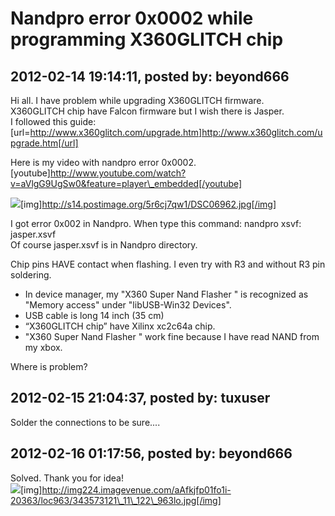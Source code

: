 # Nandpro error 0x0002 while programming X360GLITCH chip

## 2012-02-14 19:14:11, posted by: beyond666

Hi all. I have problem while upgrading X360GLITCH firmware.  
 X360GLITCH chip have Falcon firmware but I wish there is Jasper.  
 I followed this guide: [url=http://www.x360glitch.com/upgrade.htm]http://www.x360glitch.com/upgrade.htm[/url]  
   
 Here is my video with nandpro error 0x0002.  
 [youtube]http://www.youtube.com/watch?v=aVlgG9UgSw0&feature=player\_embedded[/youtube]  
   
 ![](http://s14.postimage.org/5r6cj7qw1/DSC06962.jpg)[img]http://s14.postimage.org/5r6cj7qw1/DSC06962.jpg[/img]  
   
 I got error 0x002 in Nandpro. When type this command: nandpro xsvf: jasper.xsvf  
 Of course jasper.xsvf is in Nandpro directory.  
   
 Chip pins HAVE contact when flashing. I even try with R3 and without R3 pin soldering.  
   
 - In device manager, my "X360 Super Nand Flasher " is recognized as "Memory access" under "libUSB-Win32 Devices".  
 - USB cable is long 14 inch (35 cm)  
 - “X360GLITCH chip” have Xilinx xc2c64a chip.  
 - "X360 Super Nand Flasher " work fine because I have read NAND from my xbox.  
   
 Where is problem?

## 2012-02-15 21:04:37, posted by: tuxuser

Solder the connections to be sure....

## 2012-02-16 01:17:56, posted by: beyond666

Solved. Thank you for idea!  
 ![](http://img224.imagevenue.com/aAfkjfp01fo1i-20363/loc963/343573121_11_122_963lo.jpg)[img]http://img224.imagevenue.com/aAfkjfp01fo1i-20363/loc963/343573121\_11\_122\_963lo.jpg[/img]